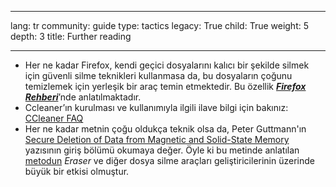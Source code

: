 

---

lang: tr
community: guide
type: tactics
legacy: True
child: True
weight: 5
depth: 3
title: Further reading

---

- Her ne kadar Firefox, kendi geçici dosyalarını kalıcı bir şekilde silmek için güvenli silme teknikleri kullanmasa da, bu dosyaların çoğunu temizlemek için yerleşik bir araç temin etmektedir. Bu özellik [***Firefox Rehberi***](/en/firefox_main)’nde anlatılmaktadır.
- Ccleaner’ın kurulması ve kullanımıyla ilgili ilave bilgi için bakınız: [CCleaner FAQ](http://www.piriform.com/ccleaner/faq)
- Her ne kadar metnin çoğu oldukça teknik olsa da, Peter Guttmann'ın [Secure Deletion of Data from Magnetic and Solid-State Memory](http://www.usenix.org/publications/library/proceedings/sec96/full_papers/gutmann/) yazısının giriş bölümü okumaya değer. Öyle ki bu metinde anlatılan [metodun](http://en.wikipedia.org/wiki/Gutmann_method) *Eraser* ve diğer dosya silme araçları geliştiricilerinin üzerinde büyük bir etkisi olmuştur.

